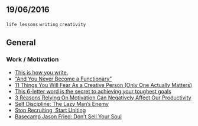 19/06/2016
----------

`life lessons` `writing` `creativity`

## General

### Work / Motivation

- [This is how you write.](https://medium.com/life-learning/this-is-how-you-write-c7cb9610d97d)
- [“And You Never Become a Functionary”](https://medium.com/life-learning/and-you-never-become-a-functionary-f8e1bf7e7b3a)
- [11 Things You Will Fear As a Creative Person (Only One Actually Matters)](https://medium.com/swlh/11-things-you-will-fear-as-a-creative-person-only-one-actually-matters-59d853e88b54)
- [This 6-letter word is the secret to achieving your toughest goals](https://medium.com/life-learning/this-6-letter-word-is-the-secret-to-achieving-your-toughest-goals-360486231cec)
- [3 Reasons Relying On Motivation Can Negatively Affect Our Productivity](http://www.lifehack.org/articles/productivity/3-reasons-relying-motivation-can-negatively-affect-our-productivity.html)
- [Self Discipline: The Lazy Man’s Enemy](http://www.lifehack.org/articles/communication/self-discipline-the-lazy-mans-enemy.html)
- [Stop Recruiting, Start Uniting](https://medium.com/life-learning/recruiting-and-inflating-expectations-528388706de2)
- [Basecamp Jason Fried: Don’t Sell Your Soul](https://medium.com/the-startup-grind/basecamp-jason-fried-dont-sell-your-soul-d037fcb39b25)
